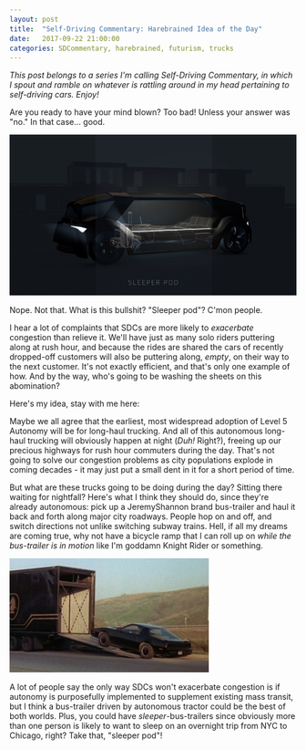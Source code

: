 ```yaml
---
layout: post
title:  "Self-Driving Commentary: Harebrained Idea of the Day"
date:   2017-09-22 21:00:00 
categories: SDCommentary, harebrained, futurism, trucks
---
```

*This post belongs to a series I'm calling Self-Driving Commentary, in which I spout and ramble on whatever is rattling around in my head pertaining to self-driving cars. Enjoy!*

Are you ready to have your mind blown? Too bad! Unless your answer was "no." In that case... good.

![sleeper pod](https://github.com/jeremy-shannon/jeremy-shannon.github.io/blob/master/images/harebrained/sleeper_pod.png?raw=true)

Nope. Not that. What is this bullshit? "Sleeper pod"? C'mon people. 

I hear a lot of complaints that SDCs are more likely to *exacerbate* congestion than relieve it. We'll have just as many solo riders puttering along at rush hour, and because the rides are shared the cars of recently dropped-off customers will also be puttering along, *empty*, on their way to the next customer. It's not exactly efficient, and that's only one example of how. And by the way, who's going to be washing the sheets on this abomination?

Here's my idea, stay with me here:

Maybe we all agree that the earliest, most widespread adoption of Level 5 Autonomy will be for long-haul trucking. And all of this autonomous long-haul trucking will obviously happen at night (*Duh!* Right?), freeing up our precious highways for rush hour commuters during the day. That's not going to solve our congestion problems as city populations explode in coming decades - it may just put a small dent in it for a short period of time.

But what are these trucks going to be doing during the day? Sitting there waiting for nightfall? Here's what I think they should do, since they're already autonomous: pick up a JeremyShannon brand bus-trailer and haul it back and forth along major city roadways. People hop on and off, and switch directions not unlike switching subway trains. Hell, if all my dreams are coming true, why not have a bicycle ramp that I can roll up on *while the bus-trailer is in motion* like I'm goddamn Knight Rider or something.

![kitt](https://github.com/jeremy-shannon/jeremy-shannon.github.io/blob/master/images/harebrained/kitt.jpg?raw=true)

A lot of people say the only way SDCs won't exacerbate congestion is if autonomy is purposefully implemented to supplement existing mass transit, but I think a bus-trailer driven by autonomous tractor could be the best of both worlds. Plus, you could have *sleeper*-bus-trailers since obviously more than one person is likely to want to sleep on an overnight trip from NYC to Chicago, right? Take that, "sleeper pod"!
